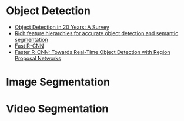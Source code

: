 # Object Detection 
- [Object Detection in 20 Years: A Survey](https://arxiv.org/abs/1905.05055)  
- [Rich feature hierarchies for accurate object detection and semantic segmentation](https://arxiv.org/abs/1311.2524)
- [Fast R-CNN](https://arxiv.org/abs/1504.08083)
- [Faster R-CNN: Towards Real-Time Object Detection with Region Proposal Networks](https://arxiv.org/abs/1506.01497)
# Image Segmentation  
# Video Segmentation  